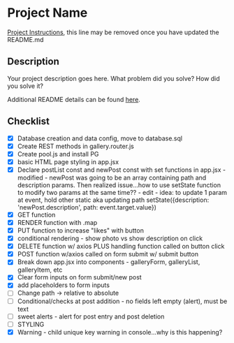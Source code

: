 # Project Name

[Project Instructions](./INSTRUCTIONS.md), this line may be removed once you have updated the README.md

## Description

Your project description goes here. What problem did you solve? How did you solve it?

Additional README details can be found [here](https://github.com/PrimeAcademy/readme-template/blob/master/README.md).

## Checklist
- [x] Database creation and data config, move to database.sql
- [x] Create REST methods in gallery.router.js
- [x] Create pool.js and install PG
- [x] basic HTML page styling in app.jsx
- [x] Declare postList const and newPost const with set functions in app.jsx -      modified - newPost was going to be an array containing path and description params. Then realized issue...how to use setState function to modify two params at the same time?? - edit - idea: to update 1 param at event, hold other static aka updating path setState({description: 'newPost.description', path: event.target.value})
- [x] GET function
- [x] RENDER function with .map
- [x] PUT function to increase "likes" with button
- [x] conditional rendering - show photo vs show description on click
- [x] DELETE function w/ axios PLUS handling function called on button click
- [x] POST function w/axios called on form submit w/ submit button
- [x] Break down app.jsx into components - galleryForm, galleryList, galleryItem, etc
- [x] Clear form inputs on form submit/new post
- [x] add placeholders to form inputs
- [ ] Change path -> relative to absolute
- [ ] Conditional/checks at post addition - no fields left empty (alert), must be text
- [ ] sweet alerts - alert for post entry and post deletion
- [ ] STYLING
- [x] Warning - child unique key warning in console...why is this happening?